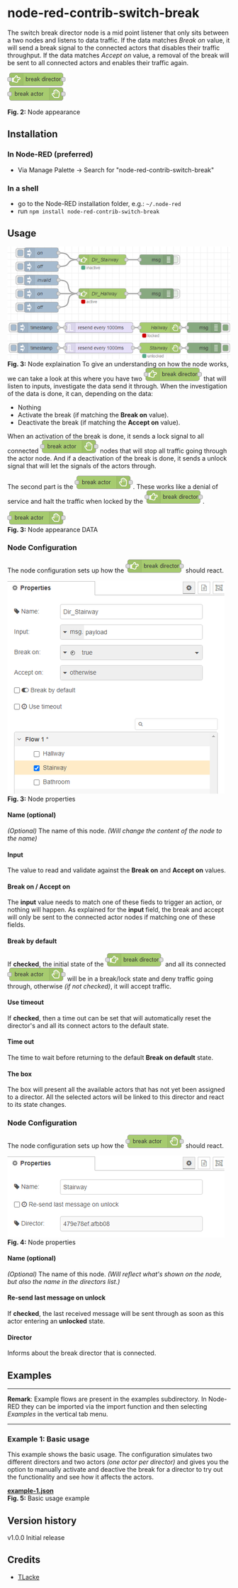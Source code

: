 # node-red-contrib-switch-break
The switch break director node is a mid point listener that only sits between a two nodes and listens to data traffic.
If the data matches *Break on* value, it will send a break signal to the connected actors that disables their traffic throughput.
If the data matches *Accept on* value, a removal of the break will be sent to all connected actors and enables their traffic again.

![node-appearance](assets/sb_dir_node-appearance.png "Node appearance")  
![node-appearance](assets/sb_act_node-appearance.png "Node appearance")  

**Fig. 2:** Node appearance

<a name="installation"></a>
## Installation

<a name="installation_in_node-red"></a>
### In Node-RED (preferred)
* Via Manage Palette -> Search for "node-red-contrib-switch-break"

<a name="installation_in_a_shell"></a>
### In a shell
* go to the Node-RED installation folder, e.g.: `~/.node-red`
* run `npm install node-red-contrib-switch-break`

<a name="usage"></a>
## Usage

![node-explain](assets/sb_explain_large.png "Node explaination")<br>
**Fig. 3:** Node explaination
To give an understanding on how the node works, we can take a look at this where you have two <img src="assets/sb_dir_node-appearance.png" title="break director"/> that will listen to inputs, investigate the data send it through. When the investigation of the data is done, it can, depending on the data:
* Nothing
* Activate the break (if matching the **Break on** value).
* Deactivate the break (if matching the **Accept on** value).

When an activation of the break is done, it sends a lock signal to all connected <img src="assets/sb_act_node-appearance.png" title="break actor"/> nodes that will stop all traffic going through the actor node. And if a deactivation of the break is done, it sends a unlock signal that will let the signals of the actors through.

The second part is the <img src="assets/sb_act_node-appearance.png" title="break actor"/>. These works like a denial of service and halt the traffic when locked by the <img src="assets/sb_dir_node-appearance.png" title="break director"/>.

![node-appearance](assets/sb_act_node-appearance.png "Node appearance")  
**Fig. 3:** Node appearance
DATA

<a name="node_configuration"></a>
### Node Configuration
The node configuration sets up how the <img src="assets/sb_dir_node-appearance.png" title="break director"/> should react.

![node-settings](assets/sb_dir_node-settings.png "Node properties")  
**Fig. 3:** Node properties

#### Name (optional)
*(Optional)* The name of this node. *(Will change the content of the node to the name)*

#### Input
The value to read and validate against the **Break on** and **Accept on** values.

#### Break on  / Accept on
The **input** value needs to match one of these fieds to trigger an action, or nothing will happen.
As explained for the **input** field, the break and accept will only be sent to the connected actor nodes if matching one of these fields.

#### Break by default
If **checked**, the initial state of the <img src="assets/sb_dir_node-appearance.png" title="break director"/> and all its connected <img src="assets/sb_act_node-appearance.png" title="break actor"/> will be in a break/lock state and deny traffic going through, otherwise *(if not checked)*, it will accept traffic.

#### Use timeout
If **checked**, then a time out can be set that will automatically reset the director's and all its connect actors to the default state.

#### Time out
The time to wait before returning to the default **Break on default** state.

#### The box
The box will present all the available actors that has not yet been assigned to a director.
All the selected actors will be linked to this director and react to its state changes.



### Node Configuration
The node configuration sets up how the <img src="assets/sb_act_node-appearance.png" title="break actor"/> should react.

![node-settings](assets/sb_act_node-settings.png "Node properties")  
**Fig. 4:** Node properties

#### Name (optional)
*(Optional)* The name of this node. *(Will reflect what's shown on the node, but also the name in the directors list.)*

#### Re-send last message on unlock
If **checked**, the last received message will be sent through as soon as this actor entering an <b>unlocked</b> state.

#### Director
Informs about the break director that is connected.



<a name="examples"></a>
## Examples
***
**Remark**: Example flows are present in the examples subdirectory. In Node-RED they can be imported via the import function and then selecting *Examples* in the vertical tab menu.
***

<a name="example1"></a>
### Example 1: Basic usage
This example shows the basic usage.
The configuration simulates two different directors and two actors *(one actor per director)* and gives you the option to manually activate and deactive the break for a director to try out the functionality and see how it affects the actors.

[**example-1.json**](examples/example-1.json)  
**Fig. 5:** Basic usage example



## Version history
v1.0.0 Initial release

## Credits
- [TLacke](https://github.com/TLacke)